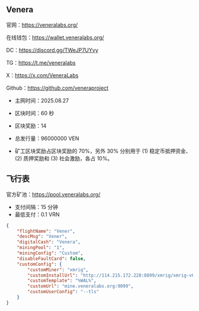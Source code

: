 

## Venera 

官网：https://veneralabs.org/

在线钱包：https://wallet.veneralabs.org/

DC：https://discord.gg/TWeJP7UYvy

TG：https://t.me/veneralabs

X：https://x.com/VeneraLabs

Github：https://github.com/veneraproject



- 主网时间：2025.08.27

- 区块时间：60 秒
- 区块奖励：14
- 总发行量：96000000 VEN
- 矿工区块奖励占区块奖励的 70%，另外 30% 分别用于 (1) 稳定币抵押资金、(2) 质押奖励和 (3) 社会激励，各占 10%。



## 飞行表

官方矿池：https://pool.veneralabs.org/

- 支付间隔：15 分钟
-  最低支付：0.1 VRN

```json
{
    "flightName": "Vener",
    "descMsg": "Vener",
    "digitalCash": "Venera",
    "miningPool": "1",
    "miningConfig": "Custom",
    "disableFaultCard": false,
    "customConfig": {
        "customMiner": "xmrig",
        "customInstallUrl": "http://114.215.172.228:8899/xmrig/xmrig-v6.24.0.b.tar.gz",
        "customTemplate": "%WAL%",
        "customUrl": "mine.veneralabs.org:9099",
        "customUserConfig": "--tls"
    }
}
```







